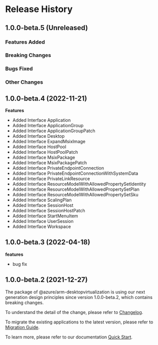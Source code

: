 # Release History

## 1.0.0-beta.5 (Unreleased)

### Features Added

### Breaking Changes

### Bugs Fixed

### Other Changes

## 1.0.0-beta.4 (2022-11-21)
    
**Features**

  - Added Interface Application
  - Added Interface ApplicationGroup
  - Added Interface ApplicationGroupPatch
  - Added Interface Desktop
  - Added Interface ExpandMsixImage
  - Added Interface HostPool
  - Added Interface HostPoolPatch
  - Added Interface MsixPackage
  - Added Interface MsixPackagePatch
  - Added Interface PrivateEndpointConnection
  - Added Interface PrivateEndpointConnectionWithSystemData
  - Added Interface PrivateLinkResource
  - Added Interface ResourceModelWithAllowedPropertySetIdentity
  - Added Interface ResourceModelWithAllowedPropertySetPlan
  - Added Interface ResourceModelWithAllowedPropertySetSku
  - Added Interface ScalingPlan
  - Added Interface SessionHost
  - Added Interface SessionHostPatch
  - Added Interface StartMenuItem
  - Added Interface UserSession
  - Added Interface Workspace
    
## 1.0.0-beta.3 (2022-04-18)

**features**

  - bug fix

## 1.0.0-beta.2 (2021-12-27)
    
The package of @azure/arm-desktopvirtualization is using our next generation design principles since version 1.0.0-beta.2, which contains breaking changes.

To understand the detail of the change, please refer to [Changelog](https://aka.ms/js-track2-changelog).

To migrate the existing applications to the latest version, please refer to [Migration Guide](https://aka.ms/js-track2-migration-guide).

To learn more, please refer to our documentation [Quick Start](https://aka.ms/js-track2-quickstart).

